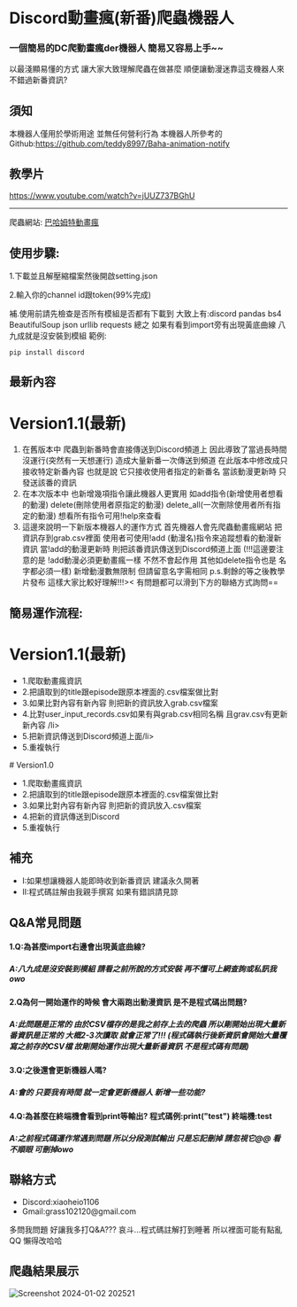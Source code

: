 # Discord動畫瘋(新番)爬蟲機器人
### 一個簡易的DC爬動畫瘋der機器人 簡易又容易上手~~
以最淺顯易懂的方式 讓大家大致理解爬蟲在做甚麼 順便讓動漫迷靠這支機器人來不錯過新番資訊?
## 須知
本機器人僅用於學術用途 並無任何營利行為
本機器人所參考的Github:https://github.com/teddy8997/Baha-animation-notify  
## 教學片
https://www.youtube.com/watch?v=jUUZ737BGhU

---
爬蟲網站: [巴哈姆特動畫瘋](https://ani.gamer.com.tw/)
## 使用步驟:                                    
  1.下載並且解壓縮檔案然後開啟setting.json

  2.輸入你的channel id跟token(99%完成)
  
  補.使用前請先檢查是否所有模組是否都有下載到 大致上有:discord pandas bs4 BeautifulSoup json urllib requests 總之 如果有看到import旁有出現黃底曲線 八九成就是沒安裝到模組 
  範例:
  ```
  pip install discord
  ``` 
## 最新內容
# Version1.1(最新)
  1. 在舊版本中 爬蟲到新番時會直接傳送到Discord頻道上 因此導致了當過長時間沒運行(突然有一天想運行) 
     造成大量新番一次傳送到頻道 在此版本中修改成只接收特定新番內容 也就是說 它只接收使用者指定的新番名
     當該動漫更新時 只發送該番的資訊 
  2. 在本次版本中 也新增幾項指令讓此機器人更實用 如add指令(新增使用者想看的動漫) delete(刪除使用者原指定的動漫) delete_all(一次刪除使用者所有指定的動漫) 
     想看所有指令可用!help來查看
  3. 這邊來說明一下新版本機器人的運作方式 首先機器人會先爬蟲動畫瘋網站 把資訊存到grab.csv裡面 使用者可使用!add (動漫名)指令來追蹤想看的動漫新資訊 當!add的動漫更新時
     則把該番資訊傳送到Discord頻道上面 (!!!這邊要注意的是 !add動漫必須更動畫瘋一樣 不然不會起作用 其他如delete指令也是 名字都必須一樣) 新增動漫數無限制 但請留意名字需相同
  p.s.剩餘的等之後教學片發布 這樣大家比較好理解!!!>< 有問題都可以滑到下方的聯絡方式詢問== 
## 簡易運作流程:
# Version1.1(最新)
   <ul>                                        
        <li>1.爬取動畫瘋資訊</li>
        <li>2.把讀取到的title跟episode跟原本裡面的.csv檔案做比對</li>
        <li>3.如果比對內容有新內容 則把新的資訊放入grab.csv檔案</li>
        <li>4.比對user_input_records.csv如果有與grab.csv相同名稱 且grav.csv有更新新內容 /li>
        <li>5.把新資訊傳送到Discord頻道上面/li>
        <li>5.重複執行</li>
      </ul>
# Version1.0
   <ul>                                        
        <li>1.爬取動畫瘋資訊</li>
        <li>2.把讀取到的title跟episode跟原本裡面的.csv檔案做比對</li>
        <li>3.如果比對內容有新內容 則把新的資訊放入.csv檔案</li>
        <li>4.把新的資訊傳送到Discord</li>
        <li>5.重複執行</li>
      </ul>

## 補充
<ul>
  <li>I:如果想讓機器人能即時收到新番資訊 建議永久開著</li>
  <li>II:程式碼註解由我親手撰寫 如果有錯誤請見諒</li>
</ul>

## Q&A常見問題
<h4>1.Q:為甚麼import右邊會出現黃底曲線?</h4>
<h5>A:八九成是沒安裝到模組 請看之前所說的方式安裝 再不懂可上網查詢或私訊我owo</h5>

<h4>2.Q為何一開始運作的時候 會大兩跑出動漫資訊 是不是程式碼出問題?</h4>  
<h5>A:此問題是正常的 由於CSV檔存的是我之前存上去的爬蟲 所以剛開始出現大量新番資訊是正常的 大概2-3次讀取 就會正常了!!! (程式碼執行後新資訊會開始大量覆寫之前存的CSV檔 故剛開始運作出現大量新番資訊 不是程式碼有問題)</h5>

<h4>3.Q:之後還會更新機器人嗎?</h4>
<h5>A:會的 只要我有時間 就一定會更新機器人 新增一些功能?</h5>

<h4>4.Q:為甚麼在終端機會看到print等輸出? 程式碼例:print("test") 終端機:test</h4>
<h5>A:之前程式碼運作常遇到問題 所以分段測試輸出 只是忘記刪掉 請忽視它@@ 看不順眼 可刪掉owo</h5>

## 聯絡方式
<ul>
  <li>Discord:xiaoheio1106</li>
  <li>Gmail:grass102120@gmail.com</li>
</ul>
多問我問題 好讓我多打Q&A??? 哀斗...程式碼註解打到睡著 所以裡面可能有點亂QQ 懶得改哈哈

## 爬蟲結果展示
![Screenshot 2024-01-02 202521](https://github.com/LittleBlack0001/Discord_baha_new_episode_bot/assets/87685533/365df7bc-0d14-445f-b56a-9308d2649648)



